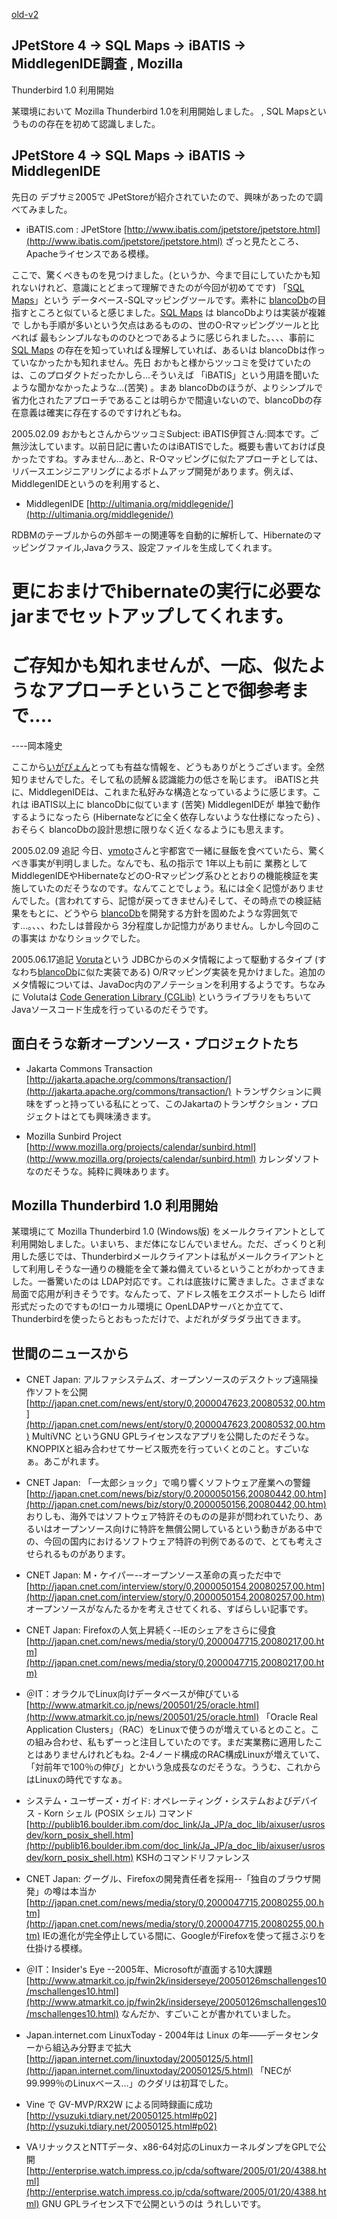 [old-v2](ig050208-orig.html)

## JPetStore 4 → SQL Maps → iBATIS → MiddlegenIDE調査 , Mozilla
Thunderbird 1.0 利用開始

某環境において Mozilla Thunderbird 1.0を利用開始しました。 , SQL Mapsというものの存在を初めて認識しました。


## JPetStore 4 → SQL Maps → iBATIS → MiddlegenIDE

先日の デブサミ2005で JPetStoreが紹介されていたので、興味があったので調べてみました。

* iBATIS.com : JPetStore
  [http://www.ibatis.com/jpetstore/jpetstore.html](http://www.ibatis.com/jpetstore/jpetstore.html)
  ざっと見たところ、Apacheライセンスである模様。

ここで、驚くべきものを見つけました。(というか、今まで目にしていたかも知れないけれど、意識にとどまって理解できたのが今回が初めてです) 「[SQL Maps](http://www.ibatis.com/common/sqlmaps.html)」という データベース-SQLマッピングツールです。素朴に [blancoDb](https://www.igapyon.jp/blanco/blancodb.html)の目指すところと似ていると感じました。[SQL Maps](http://www.ibatis.com/common/sqlmaps.html) は blancoDbよりは実装が複雑で しかも手順が多いという欠点はあるものの、世のO-Rマッピングツールと比べれば 最もシンプルなもののひとつであるように感じられました。、、、事前に [SQL Maps](http://www.ibatis.com/common/sqlmaps.html) の存在を知っていれば＆理解していれば、あるいは blancoDbは作っていなかったかも知れません。先日 おかもと様からツッコミを受けていたのは、このプロダクトだったかしら…そういえば 「iBATIS」という用語を聞いたような聞かなかったような…(苦笑) 。まあ blancoDbのほうが、よりシンプルで省力化されたアプローチであることは明らかで間違いないので、blancoDbの存在意義は確実に存在するのですけれどもね。

2005.02.09 おかもとさんからツッコミSubject:  iBATIS伊賀さん:岡本です。ご無沙汰しています。以前日記に書いたのはiBATISでした。概要も書いておけば良かったですね。すみません...あと、R-Oマッピングに似たアプローチとしては、リバースエンジニアリングによるボトムアップ開発があります。例えば、MiddlegenIDEというのを利用すると、

* MiddlegenIDE
  [http://ultimania.org/middlegenide/](http://ultimania.org/middlegenide/)

RDBMのテーブルからの外部キーの関連等を自動的に解析して、Hibernateのマッピングファイル,Javaクラス、設定ファイルを生成してくれます。
# 更におまけでhibernateの実行に必要なjarまでセットアップしてくれます。
# ご存知かも知れませんが、一応、似たようなアプローチということで御参考まで....
----岡本隆史

ここから[いがぴょん](https://www.igapyon.jp/igapyon/diary/memo/memoigapyon.html)とっても有益な情報を、どうもありがとうございます。全然知りませんでした。そして私の読解＆認識能力の低さを恥じます。
iBATISと共に、MiddlegenIDEは、これまた私好みな構造となっているように感じます。これは iBATIS以上に blancoDbに似ています
(苦笑) MiddlegenIDEが 単独で動作するようになったら (Hibernateなどに全く依存しないような仕様になったら) 、おそらく
blancoDbの設計思想に限りなく近くなるようにも思えます。

2005.02.09 追記 今日、[ymoto](http://d.hatena.ne.jp/ymoto/)さんと宇都宮で一緒に昼飯を食べていたら、驚くべき事実が判明しました。なんでも、私の指示で 1年以上も前に 業務として MiddlegenIDEやHibernateなどのO-Rマッピング系ひととおりの機能検証を実施していたのだそうなのです。なんてことでしょう。私には全く記憶がありませんでした。(言われてすら、記憶が戻ってきません)そして、その時点での検証結果をもとに、どうやら [blancoDb](https://www.igapyon.jp/blanco/blancodb.html)を開発する方針を固めたような雰囲気です…。、、、わたしは普段から 3分程度しか記憶力がありません。しかし今回のこの事実は かなりショックでした。

2005.06.17追記 [Voruta](http://voruta.sourceforge.net/)という JDBCからのメタ情報によって駆動するタイプ (すなわち[blancoDb](https://www.igapyon.jp/blanco/blancodb.html)に似た実装である) O/Rマッピング実装を見かけました。追加のメタ情報については、JavaDoc内のアノテーションを利用するようです。ちなみに Volutaは [Code Generation Library (CGLib)](http://cglib.sourceforge.net/) というライブラリをもちいてJavaソースコード生成を行っているのだそうです。

## 面白そうな新オープンソース・プロジェクトたち

* Jakarta Commons Transaction
  [http://jakarta.apache.org/commons/transaction/](http://jakarta.apache.org/commons/transaction/)
  トランザクションに興味をずっと持っている私にとって、このJakartaのトランザクション・プロジェクトはとても興味湧きます。
  
* Mozilla Sunbird Project
  [http://www.mozilla.org/projects/calendar/sunbird.html](http://www.mozilla.org/projects/calendar/sunbird.html)
  カレンダソフトなのだそうな。純粋に興味あります。

## Mozilla Thunderbird 1.0 利用開始

某環境にて Mozilla Thunderbird 1.0 (Windows版) をメールクライアントとして利用開始しました。いまいち、まだ体になじんでいません。ただ、ざっくりと利用した感じでは、Thunderbirdメールクライアントは私がメールクライアントとして利用しそうな一通りの機能を全て兼ね備えているということがわかってきました。一番驚いたのは LDAP対応です。これは底抜けに驚きました。さまざまな局面で応用が利きそうです。なんたって、アドレス帳をエクスポートしたら ldiff形式だったのですもの!ローカル環境に OpenLDAPサーバとか立てて、Thunderbirdを使ったらとおもっただけで、よだれがダラダラ出てきます。

## 世間のニュースから

* CNET Japan: アルファシステムズ、オープンソースのデスクトップ遠隔操作ソフトを公開
  [http://japan.cnet.com/news/ent/story/0,2000047623,20080532,00.htm](http://japan.cnet.com/news/ent/story/0,2000047623,20080532,00.htm)
  MultiVNC というGNU GPLライセンスなアプリを公開したのだそうな。KNOPPIXと組み合わせてサービス販売を行っていくとのこと。すごいなぁ。あこがれます。
  
* CNET Japan: 「一太郎ショック」で鳴り響くソフトウェア産業への警鐘
  [http://japan.cnet.com/news/biz/story/0,2000050156,20080442,00.htm](http://japan.cnet.com/news/biz/story/0,2000050156,20080442,00.htm)
  おりしも、海外ではソフトウェア特許そのものの是非が問われていたり、あるいはオープンソース向けに特許を無償公開しているという動きがある中での、今回の国内におけるソフトウェア特許の判例であるので、とても考えさせられるものがあります。
  
* CNET Japan: M・ケイパー--オープンソース革命の真っただ中で
  [http://japan.cnet.com/interview/story/0,2000050154,20080257,00.htm](http://japan.cnet.com/interview/story/0,2000050154,20080257,00.htm)
  オープンソースがなんたるかを考えさせてくれる、すばらしい記事です。
  
* CNET Japan: Firefoxの人気上昇続く--IEのシェアをさらに侵食
  [http://japan.cnet.com/news/media/story/0,2000047715,20080217,00.htm](http://japan.cnet.com/news/media/story/0,2000047715,20080217,00.htm)
  
* ＠IT：オラクルでLinux向けデータベースが伸びている
  [http://www.atmarkit.co.jp/news/200501/25/oracle.html](http://www.atmarkit.co.jp/news/200501/25/oracle.html)
  「Oracle Real Application Clusters」（RAC）をLinuxで使うのが増えているとのこと。この組み合わせ、私もずーっと注目していたのです。まだ実業務に適用したことはありませんけれどもね。2-4ノード構成のRAC構成Linuxが増えていて、「対前年で100％の伸び」とかいう急成長なのだそうな。ううむ、これからはLinuxの時代ですなぁ。
  
* システム・ユーザーズ・ガイド: オペレーティング・システムおよびデバイス - Korn シェル (POSIX シェル) コマンド
  [http://publib16.boulder.ibm.com/doc_link/Ja_JP/a_doc_lib/aixuser/usrosdev/korn_posix_shell.htm](http://publib16.boulder.ibm.com/doc_link/Ja_JP/a_doc_lib/aixuser/usrosdev/korn_posix_shell.htm)
  KSHのコマンドリファレンス
  
* CNET Japan: グーグル、Firefoxの開発責任者を採用--「独自のブラウザ開発」の噂は本当か
  [http://japan.cnet.com/news/media/story/0,2000047715,20080255,00.htm](http://japan.cnet.com/news/media/story/0,2000047715,20080255,00.htm)
  IEの進化が完全停止している間に、GoogleがFirefoxを使って揺さぶりを仕掛ける模様。
  
* ＠IT：Insider's Eye --2005年、Microsoftが直面する10大課題
  [http://www.atmarkit.co.jp/fwin2k/insiderseye/20050126mschallenges10/mschallenges10.html](http://www.atmarkit.co.jp/fwin2k/insiderseye/20050126mschallenges10/mschallenges10.html)
  なんだか、すごいことが書かれていました。
  
* Japan.internet.com LinuxToday - 2004年は Linux の年――データセンターから組込み分野まで拡大
  [http://japan.internet.com/linuxtoday/20050125/5.html](http://japan.internet.com/linuxtoday/20050125/5.html)
  「NECが99.999％のLinuxベース…」のクダリは初耳でした。
  
* Vine で GV-MVP/RX2W による同時録画に成功
  [http://ysuzuki.tdiary.net/20050125.html#p02](http://ysuzuki.tdiary.net/20050125.html#p02)
  
* VAリナックスとNTTデータ、x86-64対応のLinuxカーネルダンプをGPLで公開
  [http://enterprise.watch.impress.co.jp/cda/software/2005/01/20/4388.html](http://enterprise.watch.impress.co.jp/cda/software/2005/01/20/4388.html)
  GNU GPLライセンス下で公開というのは うれしいです。